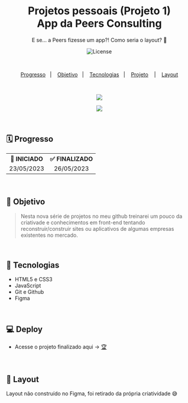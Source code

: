 <h1 align="center">Projetos pessoais (Projeto 1)<br/>App da Peers Consulting</h1>

<p align="center">
E se... a Peers fizesse um app?! Como seria o layout? 💭 
</p>

<p align="center">
  <img alt="License" src="https://img.shields.io/static/v1?label=license&message=MIT&color=49AA26&labelColor=000000">
</p>

</br>

<p align="center">
  <a href="#-Progresso">Progresso</a>&nbsp;&nbsp;&nbsp;|&nbsp;&nbsp;&nbsp;
  <a href="#-Objetivo">Objetivo</a>&nbsp;&nbsp;&nbsp;|&nbsp;&nbsp;&nbsp;
  <a href="#-Tecnologias">Tecnologias</a>&nbsp;&nbsp;&nbsp;|&nbsp;&nbsp;&nbsp;
  <a href="#-Projeto">Projeto</a>
  &nbsp;&nbsp;&nbsp;|&nbsp;&nbsp;&nbsp;
  <a href="#-Layout">Layout</a>
</p>

</br>

<p align = "center">
<img src="https://i.imgur.com/AlHhIYM.png"/>
</p>

<p align = "center">
<img src="https://i.imgur.com/4qNKlYi.png"/>
</p>

<br>

## 🗓️ Progresso

<div align="center">
  <table>
    <tr align="center">
      <th>🚩 INICIADO</th>
      <th>✅ FINALIZADO</th>
    </tr>
    <tr align="center">
      <td>23/05/2023</td>
      <td>26/05/2023</td>
    </tr>
  </table>
</div>

<br>

## 🎯 Objetivo

> Nesta nova série de projetos no meu github treinarei um pouco da criativade e conhecimentos em front-end tentando reconstruir/construir sites ou aplicativos de algumas empresas existentes no mercado.

<br>

## 🚀 Tecnologias

- HTML5 e CSS3
- JavaScript
- Git e Github
- Figma

<br>

## 💻 Deploy

<p align="justify">

</p>

- Acesse o projeto finalizado aqui -> [🏆](https://pedro-suassuna.github.io/LoginPage_PeersConsulting)

<br>

## 🔖 Layout

Layout não construído no Figma, foi retirado da própria criatividade 😅
